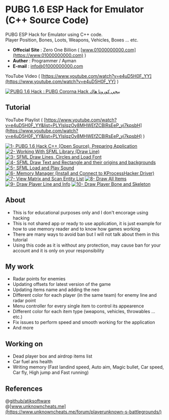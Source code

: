 # PUBG 1.6 ESP Hack for Emulator (C++ Source Code)

PUBG ESP Hack for Emulator using C++ code.\
Player Position, Bones, Loots, Weapons, Vehicles, Boxes ... etc.

* **Offecial Site** : Zero One Billion ( [www.01000000000.com](https://www.01000000000.com) )
* **Auther** : Programmer / Ayman
* **E-mail** : [info@01000000000.com](mailto:info@01000000000.com)

YouTube Video ( [https://www.youtube.com/watch?v=e4uD5H0F_YY](https://www.youtube.com/watch?v=e4uD5H0F_YY) )

[![PUBG 1.6 Hack : PUBG Cororna Hack ببجي كورونا هاك](https://img.youtube.com/vi/e4uD5H0F_YY/0.jpg)](http://www.youtube.com/e4uD5H0F_YY "PUBG 1.6 Hack : PUBG Cororna Hack ببجي كورونا هاك")

## Tutorial
YouTube Playlist ( [https://www.youtube.com/watch?v=e4uD5H0F_YY&list=PLYIsIqzOy8MHWEfZCBlRsEeP_yi7kpsbH](https://www.youtube.com/watch?v=e4uD5H0F_YY&list=PLYIsIqzOy8MHWEfZCBlRsEeP_yi7kpsbH) )

[![1- PUBG 1.6 Hack C++ (Open Source), Preparing Application](https://img.youtube.com/vi/mrmcgHi0ePM/default.jpg)](http://www.youtube.com/mrmcgHi0ePM "1- PUBG 1.6 Hack C++ (Open Source), Preparing Application")
[![2- Working With SFML Library (Draw Line)](https://img.youtube.com/vi/Hkdrlz2t9Cc/default.jpg)](http://www.youtube.com/Hkdrlz2t9Cc "2- Working With SFML Library (Draw Line)")
[![3- SFML Draw Lines, Circles and Load Font](https://img.youtube.com/vi/tBmlG7-4PQo/default.jpg)](http://www.youtube.com/tBmlG7-4PQo "3- SFML Draw Lines, Circles and Load Font")
[![4- SFML Draw Text and Rectangle and their origins and backgrounds](https://img.youtube.com/vi/vr2W7Vtk8NM/default.jpg)](http://www.youtube.com/vr2W7Vtk8NM "4- SFML Draw Text and Rectangle and their origins and backgrounds")
[![5- SFML Load and Play Sound](https://img.youtube.com/vi/0y-qjlnWowU/default.jpg)](http://www.youtube.com/0y-qjlnWowU "5- SFML Load and Play Sound")
[![6- Memory Manager (Install and Connect to KProcessHacker Driver)](https://img.youtube.com/vi/SZUocHyjn2k/default.jpg)](http://www.youtube.com/SZUocHyjn2k "6- Memory Manager (Install and Connect to KProcessHacker Driver)")
[![7- View Matrix and Scan Entity List](https://img.youtube.com/vi/ZMF5mHmHkDI/default.jpg)](http://www.youtube.com/ZMF5mHmHkDI "7- View Matrix and Scan Entity List")
[![8- Draw All Items](https://img.youtube.com/vi/3sFRUL5IVZU/default.jpg)](http://www.youtube.com/3sFRUL5IVZU "8- Draw All Items")
[![9- Draw Player Line and Info](https://img.youtube.com/vi/2GoG9du_YmA/default.jpg)](http://www.youtube.com/2GoG9du_YmA "9- Draw Player Line and Info")
[![10- Draw Player Bone and Skeleton](https://img.youtube.com/vi/EpG6rbjDm4g/default.jpg)](http://www.youtube.com/EpG6rbjDm4g "10- Draw Player Bone and Skeleton")

## About
* This is for educational purposes only and I don't encorage using hacking
* This is not shared app or ready to use application, it is just example for how to use memory reader and to know how games working
* There are many ways to avoid ban but I will not talk about them in this tutorial
* Using this code as it is without any protection, may cause ban for your account and it is only on your responsibility

## My work
* Radar points for enemies
* Updating offsets for latest version of the game
* Updating items name and adding the neo
* Different color for each player (in the same team) for enemy line and radar point
* Menu controller for every single item to control its appearence
* Different color for each item type (weapons, vehicles, throwables ... etc.)
* Fix issues to perform speed and smooth working for the application
* And more

## Working on
* Dead player box and airdrop items list
* Car fuel ans health
* Writing memory (Fast landind speed, Auto aim, Magic bullet, Car speed, Car fly, High jump and Fast running)

## References
@[github/atiksoftware](https://github.com/atiksoftware/pubg_mobile_memory_hacking_examples)\
@[www.unknowncheats.me](https://www.unknowncheats.me/forum/playerunknown-s-battlegrounds/)
